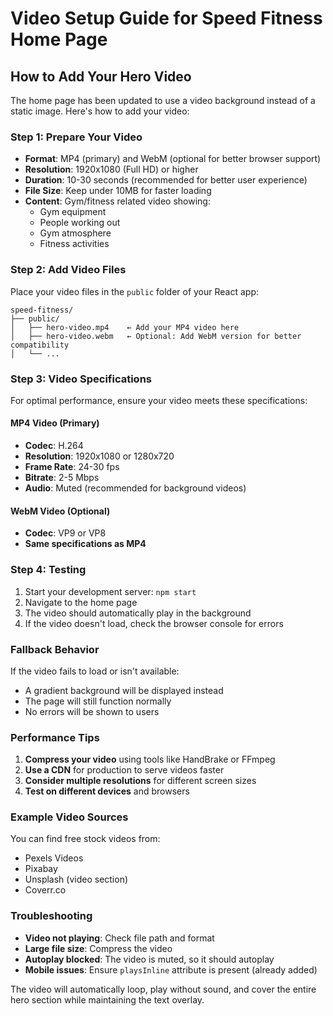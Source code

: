 # Video Setup Guide for Speed Fitness Home Page

## How to Add Your Hero Video

The home page has been updated to use a video background instead of a static image. Here's how to add your video:

### Step 1: Prepare Your Video
- **Format**: MP4 (primary) and WebM (optional for better browser support)
- **Resolution**: 1920x1080 (Full HD) or higher
- **Duration**: 10-30 seconds (recommended for better user experience)
- **File Size**: Keep under 10MB for faster loading
- **Content**: Gym/fitness related video showing:
  - Gym equipment
  - People working out
  - Gym atmosphere
  - Fitness activities

### Step 2: Add Video Files
Place your video files in the `public` folder of your React app:

```
speed-fitness/
├── public/
│   ├── hero-video.mp4    ← Add your MP4 video here
│   ├── hero-video.webm   ← Optional: Add WebM version for better compatibility
│   └── ...
```

### Step 3: Video Specifications
For optimal performance, ensure your video meets these specifications:

#### MP4 Video (Primary)
- **Codec**: H.264
- **Resolution**: 1920x1080 or 1280x720
- **Frame Rate**: 24-30 fps
- **Bitrate**: 2-5 Mbps
- **Audio**: Muted (recommended for background videos)

#### WebM Video (Optional)
- **Codec**: VP9 or VP8
- **Same specifications as MP4**

### Step 4: Testing
1. Start your development server: `npm start`
2. Navigate to the home page
3. The video should automatically play in the background
4. If the video doesn't load, check the browser console for errors

### Fallback Behavior
If the video fails to load or isn't available:
- A gradient background will be displayed instead
- The page will still function normally
- No errors will be shown to users

### Performance Tips
1. **Compress your video** using tools like HandBrake or FFmpeg
2. **Use a CDN** for production to serve videos faster
3. **Consider multiple resolutions** for different screen sizes
4. **Test on different devices** and browsers

### Example Video Sources
You can find free stock videos from:
- Pexels Videos
- Pixabay
- Unsplash (video section)
- Coverr.co

### Troubleshooting
- **Video not playing**: Check file path and format
- **Large file size**: Compress the video
- **Autoplay blocked**: The video is muted, so it should autoplay
- **Mobile issues**: Ensure `playsInline` attribute is present (already added)

The video will automatically loop, play without sound, and cover the entire hero section while maintaining the text overlay. 